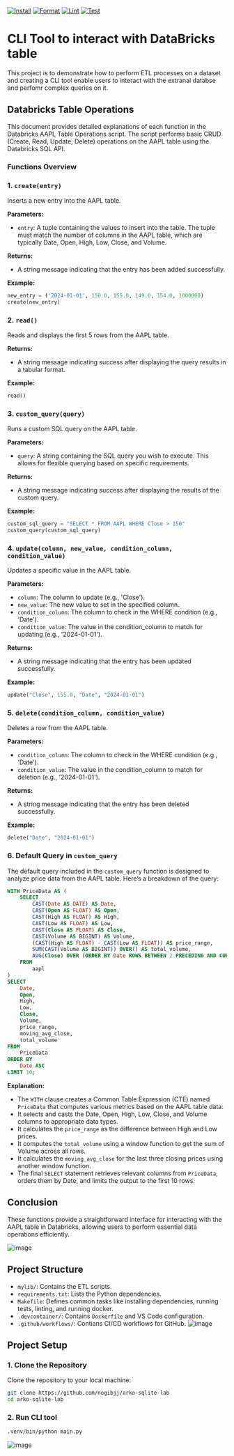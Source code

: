 [![Install](https://github.com/nogibjj/arko_complex_query/actions/workflows/install.yml/badge.svg)](https://github.com/nogibjj/arko_complex_query/actions/workflows/install.yml)
[![Format](https://github.com/nogibjj/arko_complex_query/actions/workflows/format.yml/badge.svg)](https://github.com/nogibjj/arko_complex_query/actions/workflows/format.yml)
[![Lint](https://github.com/nogibjj/arko_complex_query/actions/workflows/lint.yml/badge.svg)](https://github.com/nogibjj/arko_complex_query/actions/workflows/lint.yml)
[![Test](https://github.com/nogibjj/arko_complex_query/actions/workflows/test.yml/badge.svg)](https://github.com/nogibjj/arko_complex_query/actions/workflows/test.yml)

# CLI Tool to interact with DataBricks table 

This project is to demonstrate how to perform ETL processes on a dataset and creating a CLI tool enable users to interact with the extranal databse and perfomr complex queries on it.


## Databricks Table Operations

This document provides detailed explanations of each function in the Databricks AAPL Table Operations script. The script performs basic CRUD (Create, Read, Update, Delete) operations on the AAPL table using the Databricks SQL API.

### Functions Overview

### 1. `create(entry)`

Inserts a new entry into the AAPL table.

**Parameters:**
- `entry`: A tuple containing the values to insert into the table. The tuple must match the number of columns in the AAPL table, which are typically Date, Open, High, Low, Close, and Volume.

**Returns:**
- A string message indicating that the entry has been added successfully.

**Example:**
```python
new_entry = ('2024-01-01', 150.0, 155.0, 149.0, 154.0, 1000000)
create(new_entry)
```

### 2. `read()`

Reads and displays the first 5 rows from the AAPL table.

**Returns:**
- A string message indicating success after displaying the query results in a tabular format.

**Example:**
```python
read()
```

### 3. `custom_query(query)`

Runs a custom SQL query on the AAPL table.

**Parameters:**
- `query`: A string containing the SQL query you wish to execute. This allows for flexible querying based on specific requirements.

**Returns:**
- A string message indicating success after displaying the results of the custom query.

**Example:**
```python
custom_sql_query = "SELECT * FROM AAPL WHERE Close > 150"
custom_query(custom_sql_query)
```

### 4. `update(column, new_value, condition_column, condition_value)`

Updates a specific value in the AAPL table.

**Parameters:**
- `column`: The column to update (e.g., 'Close').
- `new_value`: The new value to set in the specified column.
- `condition_column`: The column to check in the WHERE condition (e.g., 'Date').
- `condition_value`: The value in the condition_column to match for updating (e.g., '2024-01-01').

**Returns:**
- A string message indicating that the entry has been updated successfully.

**Example:**
```python
update("Close", 155.0, "Date", "2024-01-01")
```

### 5. `delete(condition_column, condition_value)`

Deletes a row from the AAPL table.

**Parameters:**
- `condition_column`: The column to check in the WHERE condition (e.g., 'Date').
- `condition_value`: The value in the condition_column to match for deletion (e.g., '2024-01-01').

**Returns:**
- A string message indicating that the entry has been deleted successfully.

**Example:**
```python
delete("Date", "2024-01-01")
```

### 6. Default Query in `custom_query`

The default query included in the `custom_query` function is designed to analyze price data from the AAPL table. Here’s a breakdown of the query:

```sql
WITH PriceData AS (
    SELECT 
        CAST(Date AS DATE) AS Date,  
        CAST(Open AS FLOAT) AS Open,      
        CAST(High AS FLOAT) AS High,      
        CAST(Low AS FLOAT) AS Low,        
        CAST(Close AS FLOAT) AS Close,    
        CAST(Volume AS BIGINT) AS Volume, 
        (CAST(High AS FLOAT) - CAST(Low AS FLOAT)) AS price_range,  
        SUM(CAST(Volume AS BIGINT)) OVER() AS total_volume,  
        AVG(Close) OVER (ORDER BY Date ROWS BETWEEN 2 PRECEDING AND CURRENT ROW) AS moving_avg_close
    FROM 
        aapl
)
SELECT 
    Date, 
    Open, 
    High, 
    Low, 
    Close, 
    Volume, 
    price_range, 
    moving_avg_close, 
    total_volume
FROM 
    PriceData
ORDER BY 
    Date ASC
LIMIT 10;
```

**Explanation:**
- The `WITH` clause creates a Common Table Expression (CTE) named `PriceData` that computes various metrics based on the AAPL table data.
- It selects and casts the Date, Open, High, Low, Close, and Volume columns to appropriate data types.
- It calculates the `price_range` as the difference between High and Low prices.
- It computes the `total_volume` using a window function to get the sum of Volume across all rows.
- It calculates the `moving_avg_close` for the last three closing prices using another window function.
- The final `SELECT` statement retrieves relevant columns from `PriceData`, orders them by Date, and limits the output to the first 10 rows.

## Conclusion

These functions provide a straightforward interface for interacting with the AAPL table in Databricks, allowing users to perform essential data operations efficiently.

![image](https://github.com/user-attachments/assets/fc27b7c0-e55d-45d5-9cd0-b92fcad6eb6e)



## Project Structure

- `mylib/`: Contains the ETL scripts.
- `requirements.txt`: Lists the Python dependencies.
- `Makefile`: Defines common tasks like installing dependencies, running tests, linting, and running docker.
- `.devcontainer/`: Contains `Dockerfile` and VS Code configuration.
- `.github/workflows/`: Contians CI/CD workflows for GitHub.
![image](https://github.com/user-attachments/assets/86b856c0-d55a-486e-8811-984f8011456e)

## Project Setup
### 1. Clone the Repository

Clone the repository to your local machine:

```bash
git clone https://github.com/nogibjj/arko-sqlite-lab
cd arko-sqlite-lab
```

### 2. Run CLI tool

```bash
.venv/bin/python main.py
```
![image](https://github.com/user-attachments/assets/5bc43730-4143-43e3-b952-6d6bb4e63047)

